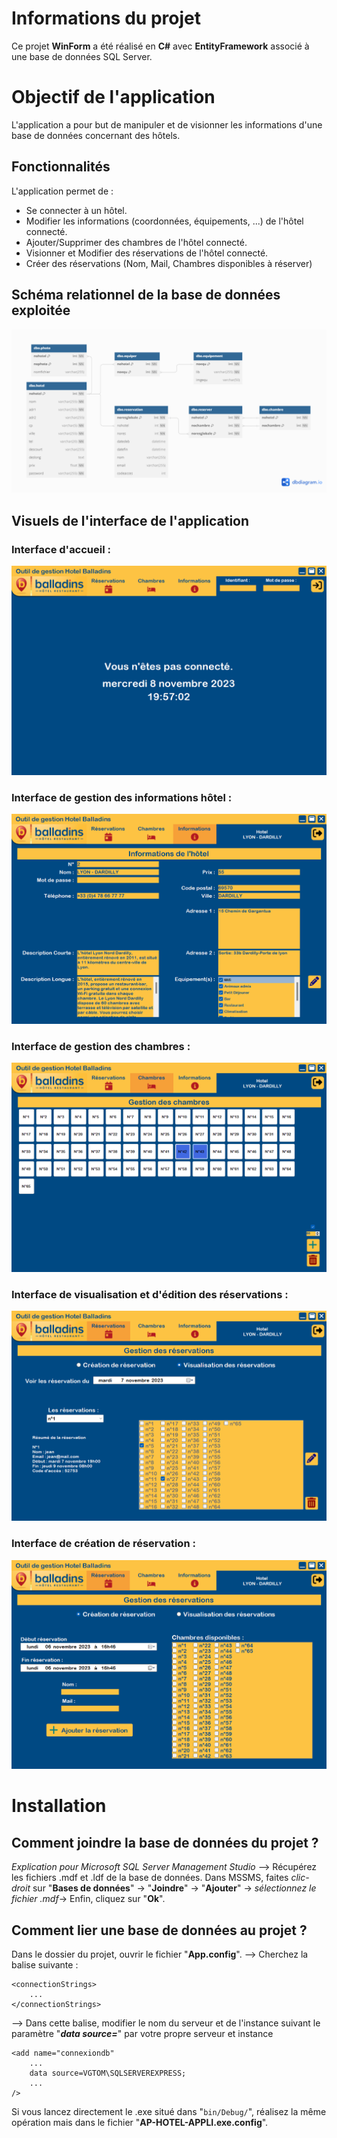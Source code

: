 # Informations du projet

Ce projet **WinForm** a été réalisé en **C#** avec **EntityFramework** associé à une base de données SQL Server.


# Objectif de l'application

L'application  a  pour  but  de  manipuler  et  de  visionner  les  informations  d'une  base  de  données concernant des hôtels.

## Fonctionnalités

L'application permet de :
- Se connecter à un hôtel.
- Modifier les informations (coordonnées, équipements, ...) de l'hôtel connecté.
- Ajouter/Supprimer des chambres de l'hôtel connecté.
- Visionner et Modifier des réservations de l'hôtel connecté.
- Créer des réservations (Nom, Mail, Chambres disponibles à réserver)

## Schéma relationnel de la base de données exploitée

![](imagesProjet/schema_bdd.png)

## Visuels de l'interface de l'application

### Interface d'accueil :
![](imagesProjet/APPLI_HOTEL_accueil.png)

### Interface de gestion des informations hôtel :
![](imagesProjet/APPLI_HOTEL_info.png)

### Interface de gestion des chambres :
![](imagesProjet/APPLI_HOTEL_chambre.png)

### Interface de visualisation et d'édition des réservations :
![](imagesProjet/APPLI_HOTEL_visuRes.png)

### Interface de création de réservation :
![](imagesProjet/APPLI_HOTEL_addRes.png)

# Installation

## Comment joindre la base de données du projet ?

*Explication pour Microsoft SQL Server Management Studio*
--> Récupérez les fichiers .mdf et .ldf de la base de données.
Dans MSSMS, faites *clic-droit* sur "**Bases de données**" -> "**Joindre**" -> "**Ajouter**" -> *sélectionnez le fichier .mdf*-> Enfin, cliquez sur "**Ok**".

## Comment lier une base de données au projet ?

Dans le dossier du projet, ouvrir le fichier "**App.config**".
--> Cherchez la balise suivante :

    <connectionStrings>
	    ...
    </connectionStrings>

 --> Dans cette balise, modifier le nom du serveur et de l'instance suivant le paramètre "***data source=***" par votre propre serveur et instance

    <add name="connexiondb" 
	    ...
	    data source=VGTOM\SQLSERVEREXPRESS;
	    ...
    />

Si vous lancez directement le .exe situé dans  "`bin/Debug/`", réalisez la même opération mais dans le fichier  "**AP-HOTEL-APPLI.exe.config**".
